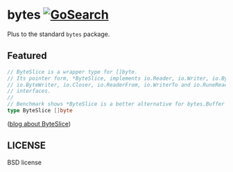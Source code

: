 # bytes [![GoSearch](http://go-search.org/badge?id=github.com%2Fgolangplus%2Fbytes)](http://go-search.org/view?id=github.com%2Fgolangplus%2Fbytes)
Plus to the standard `bytes` package.

## Featured
```go
// ByteSlice is a wrapper type for []byte.
// Its pointer form, *ByteSlice, implements io.Reader, io.Writer, io.ByteReader,
// io.ByteWriter, io.Closer, io.ReaderFrom, io.WriterTo and io.RuneReader
// interfaces.
//
// Benchmark shows *ByteSlice is a better alternative for bytes.Buffer for writings and consumes less resource.
type ByteSlice []byte
```
([blog about ByteSlice](http://daviddengcn.blogspot.com/2015/07/a-light-and-fast-type-for-serializing.html))

## LICENSE
BSD license
